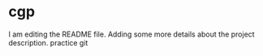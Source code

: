 # cgp
I am editing the README file. Adding some more details about the project description. practice git
